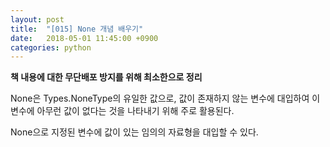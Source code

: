 ```yaml
---
layout: post
title:  "[015] None 개념 배우기"
date:   2018-05-01 11:45:00 +0900
categories: python
---
```

**책 내용에 대한 무단배포 방지를 위해 최소한으로 정리**

>
None은 Types.NoneType의 유일한 값으로, 값이 존재하지 않는 변수에 대입하여 이 변수에 아무런 값이 없다는 것을 나타내기 위해 주로 활용된다.

None으로 지정된 변수에 값이 있는 임의의 자료형을 대입할 수 있다.




